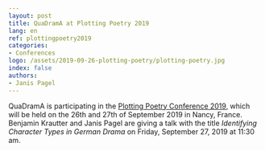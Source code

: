```yaml
---
layout: post
title: QuaDramA at Plotting Poetry 2019
lang: en
ref: plottingpoetry2019
categories:
- Conferences
logo: /assets/2019-09-26-plotting-poetry/plotting-poetry.jpg
index: false
authors:
- Janis Pagel
---
```


QuaDramA is participating in the [Plotting Poetry Conference 2019](https://machinerlapoesie.wordpress.com/conferences/nancy-2019/programme-nancy-2019/), which will be held on the 26th and 27th of September 2019 in Nancy, France.
Benjamin Krautter and Janis Pagel are giving a talk with the title *Identifying Character Types in German Drama* on Friday, September 27, 2019 at 11:30 am.
